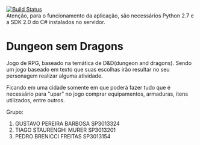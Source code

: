 [![Build Status](https://travis-ci.com/guga72/Dungeons_sem_Dragons.svg?branch=master)](https://travis-ci.com/guga72/Dungeons_sem_Dragons)
<br>
Atenção, para o funcionamento da aplicação, são necessários Python 2.7 e a SDK 2.0 do C# instalados no servidor. 
<h1>Dungeon sem Dragons</h1>
<p>Jogo de RPG, baseado na temática de D&D(dungeon and dragons). Sendo um jogo baseado em texto que suas escolhas irão resultar no seu personagem realizar alguma atividade.</p>
<p>Ficando em uma cidade somente em que poderá fazer tudo que é necessário para "upar" no jogo comprar equipamentos, armaduras, itens utilizados, entre outros.</p>
Grupo:
<ol>
<li>GUSTAVO PEREIRA BARBOSA SP3013324</li>
<li>TIAGO STAURENGHI MURER SP3013201</li>
<li>PEDRO BRENICCI FREITAS SP3013154</li>
</ol>

